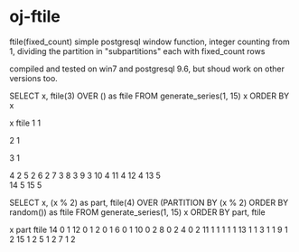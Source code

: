 # oj-ftile

ftile(fixed_count) 
  simple postgresql window function, 
  integer counting from 1, dividing the partition in "subpartitions" each with fixed_count rows

compiled and tested on win7 and postgresql 9.6,
but shoud work on other versions too.


SELECT  x,  ftile(3) OVER () as ftile
FROM generate_series(1, 15) x
ORDER BY x


x   ftile
1     1

2     1

3     1

4     2
5     2
6     2
7     3
8     3
9     3
10    4
11    4
12    4
13    5  
14    5
15    5


SELECT  x, (x % 2) as part, ftile(4) OVER (PARTITION BY (x % 2) ORDER BY random()) as ftile
FROM generate_series(1, 15) x
ORDER BY part, ftile

x   part  ftile
14		0		  1
12		0		  1
2		  0		  1
6		  0		  1
10		0	  	2
8		  0		  2
4		  0		  2
11		1		  1
1		  1	  	1
13		1		  1 
3		  1		  1
9		  1	  	2
15		1		  2
5		  1		  2
7		  1		  2




